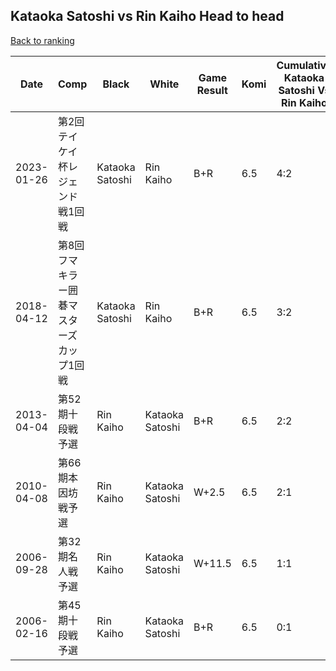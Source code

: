 ## Kataoka Satoshi vs Rin Kaiho Head to head

[Back to ranking](../../index.md)




| **Date** | **Comp** | **Black** | **White** | **Game Result** | **Komi** | **Cumulative Kataoka Satoshi Vs Rin Kaiho** | **Kataoka Satoshi Streak** | **Rin Kaiho Streak** | 
| --- | --- | --- | --- | --- | --- | --- | --- | --- |
| 2023-01-26 | 第2回テイケイ杯レジェンド戦1回戦 | Kataoka Satoshi | Rin Kaiho | B+R | 6.5 | 4:2 | 2 | 0 | 
| 2018-04-12 | 第8回フマキラー囲碁マスターズカップ1回戦 | Kataoka Satoshi | Rin Kaiho | B+R | 6.5 | 3:2 | 1 | 0 | 
| 2013-04-04 | 第52期十段戦予選 | Rin Kaiho | Kataoka Satoshi | B+R | 6.5 | 2:2 | 0 | 1 | 
| 2010-04-08 | 第66期本因坊戦予選 | Rin Kaiho | Kataoka Satoshi | W+2.5 | 6.5 | 2:1 | 2 | 0 | 
| 2006-09-28 | 第32期名人戦予選 | Rin Kaiho | Kataoka Satoshi | W+11.5 | 6.5 | 1:1 | 1 | 0 | 
| 2006-02-16 | 第45期十段戦予選 | Rin Kaiho | Kataoka Satoshi | B+R | 6.5 | 0:1 | 0 | 1 |




